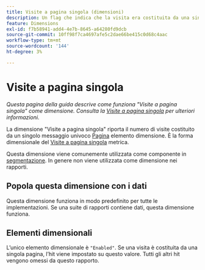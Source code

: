```yaml
---
title: Visite a pagina singola (dimensioni)
description: Un flag che indica che la visita era costituita da una singola pagina.
feature: Dimensions
exl-id: f7b58941-add4-4e7b-8645-a64280fd9dcb
source-git-commit: 10ff98f7ca4697afe5c2dae66be415c0d68c4aac
workflow-type: tm+mt
source-wordcount: '144'
ht-degree: 3%

---
```


# Visite a pagina singola

*Questa pagina della guida descrive come funziona &quot;Visite a pagina singola&quot; come dimensione. Consulta la [Visite a pagina singola](../metrics/single-page-visits.md) per ulteriori informazioni.*

La dimensione &quot;Visite a pagina singola&quot; riporta il numero di visite costituito da un singolo messaggio univoco [Pagina](page.md) elemento dimensione. È la forma dimensionale del [Visite a pagina singola](../metrics/single-page-visits.md) metrica.

Questa dimensione viene comunemente utilizzata come componente in [segmentazione](../segmentation/seg-home.md). In genere non viene utilizzata come dimensione nei rapporti.

## Popola questa dimensione con i dati

Questa dimensione funziona in modo predefinito per tutte le implementazioni. Se una suite di rapporti contiene dati, questa dimensione funziona.

## Elementi dimensionali

L’unico elemento dimensionale è `"Enabled"`. Se una visita è costituita da una singola pagina, l’hit viene impostato su questo valore. Tutti gli altri hit vengono omessi da questo rapporto.
